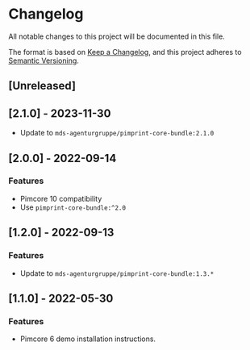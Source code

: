 # Changelog

All notable changes to this project will be documented in this file.

The format is based on [Keep a Changelog](https://keepachangelog.com/en/1.0.0/),
and this project adheres to [Semantic Versioning](https://semver.org/spec/v2.0.0.html).

## [Unreleased]

## [2.1.0] - 2023-11-30

- Update to `mds-agenturgruppe/pimprint-core-bundle:2.1.0`

## [2.0.0] - 2022-09-14

### Features

- Pimcore 10 compatibility
- Use `pimprint-core-bundle:^2.0`

## [1.2.0] - 2022-09-13

### Features

- Update to `mds-agenturgruppe/pimprint-core-bundle:1.3.*`

## [1.1.0] - 2022-05-30

### Features

- Pimcore 6 demo installation instructions.
